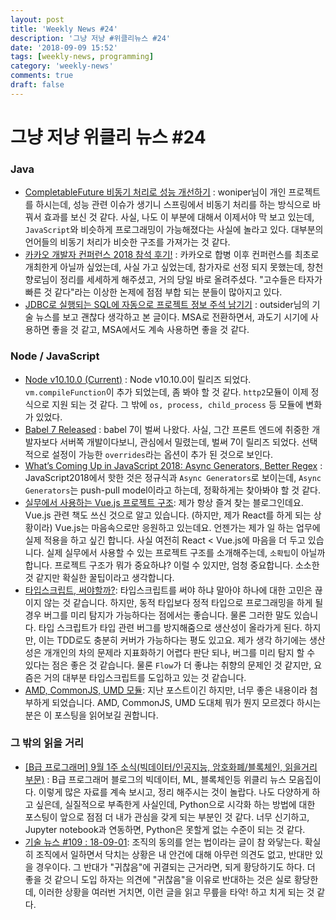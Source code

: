 ```yaml
---
layout: post
title: 'Weekly News #24'
description: '그냥 저냥 #위클리뉴스 #24'
date: '2018-09-09 15:52'
tags: [weekly-news, programming]
category: 'weekly-news'
comments: true
draft: false
---
```


# 그냥 저냥 위클리 뉴스 #24

### Java

- [CompletableFuture 비동기 처리로 성능 개선하기](http://blog.woniper.net/361) : woniper님이 개인 프로젝트를 하시는데, 성능 관련 이슈가 생기니 스프링에서 비동기 처리를 하는 방식으로 바꿔서 효과를 보신 것 같다. 사실, 나도 이 부분에 대해서 이제서야 막 보고 있는데, `JavaScript`와 비슷하게 프로그래밍이 가능해졌다는 사실에 놀라고 있다. 대부분의 언어들의 비동기 처리가 비슷한 구조를 가져가는 것 같다.
- [카카오 개발자 컨퍼런스 2018 참석 후기!](https://jojoldu.tistory.com/335) : 카카오로 합병 이후 컨퍼런스를 최초로 개최한게 아닐까 싶었는데, 사실 가고 싶었는데, 참가자로 선정 되지 못했는데, 창천향로님이 정리를 세세하게 해주셨고, 거의 당일 바로 올려주셨다. "고수들은 타자가 빠른 것 같다"라는 이상한 논제에 점점 부합 되는 분들이 많아지고 있다.
- [JDBC로 실행되는 SQL에 자동으로 프로젝트 정보 주석 남기기](http://woowabros.github.io/tools/2018/08/16/jdbc-log-sql-projectinfo.html) : outsider님의 기술 뉴스를 보고 괜찮다 생각하고 본 글이다. MSA로 전환하면서, 과도기 시기에 사용하면 좋을 것 같고, MSA에서도 계속 사용하면 좋을 것 같다.

### Node / JavaScript

- [Node v10.10.0 (Current)](https://nodejs.org/en/blog/release/v10.10.0/) : Node v10.10.0이 릴리즈 되었다. `vm.compileFunction`이 추가 되었는데, 좀 봐야 할 것 같다. `http2`모듈이 이제 정식으로 지원 되는 것 같다. 그 밖에 `os, process, child_process` 등 모듈에 변화가 있었다.
- [Babel 7 Released](https://babeljs.io/blog/2018/08/27/7.0.0) : babel 7이 벌써 나왔다. 사실, 그간 프론트 엔드에 취중한 개발자보다 서버쪽 개발이다보니, 관심에서 밀렸는데, 벌써 7이 릴리즈 되었다. 선택적으로 설정이 가능한 `overrides`라는 옵션이 추가 된 것으로 보인다.
- [What’s Coming Up in JavaScript 2018: Async Generators, Better Regex](https://thenewstack.io/whats-coming-up-in-javascript-2018-async-generators-better-regex/) : JavaScript2018에서 핫한 것은 정규식과 `Async Generators`로 보이는데, `Async Generators`는 push-pull model이라고 하는데, 정확하게는 찾아봐야 할 것 같다.
- [실무에서 사용하는 Vue.js 프로젝트 구조](https://joshua1988.github.io/web-development/vuejs/vue-structure/): 제가 항상 즐겨 찾는 블로그인데요. Vue.js 관련 책도 쓰신 것으로 알고 있습니다. (하지만, 제가 React를 하게 되는 상황이라) Vue.js는 마음속으로만 응원하고 있는데요. 언젠가는 제가 일 하는 업무에 실제 적용을 하고 싶긴 합니다. 사실 여전히 React < Vue.js에 마음을 더 두고 있습니다. 실제 실무에서 사용할 수 있는 프로젝트 구조를 소개해주는데, `소확팁`이 아닐까 합니다. 프로젝트 구조가 뭐가 중요하냐? 이럴 수 있지만, 엄청 중요합니다. 소소한 것 같지만 확실한 꿀팁이라고 생각합니다.
- [타입스크립트, 써야할까?](https://hyunseob.github.io/2018/08/12/do-you-need-to-use-ts/): 타입스크립트를 써야 하냐 말아야 하나에 대한 고민은 끊이지 않는 것 같습니다. 하지만, 동적 타입보다 정적 타입으로 프로그래밍을 하게 될 경우 버그를 미리 탐지가 가능하다는 점에서는 좋습니다. 물론 그러한 말도 있습니다. 타입 스크립트가 타입 관련 버그를 방지해줌으로 생산성이 올라가게 된다. 하지만, 이는 TDD로도 충분히 커버가 가능하다는 평도 있고요. 제가 생각 하기에는 생산성은 개개인의 차의 문제라 지표화하기 어렵다 판단 되나, 버그를 미리 탐지 할 수 있다는 점은 좋은 것 같습니다. 물론 `Flow`가 더 좋냐는 취향의 문제인 것 같지만, 요즘은 거의 대부분 타입스크립트를 도입하고 있는 것 같습니다.
- [AMD, CommonJS, UMD 모듈](https://www.zerocho.com/category/JavaScript/post/5b67e7847bbbd3001b43fd73): 지난 포스트이긴 하지만, 너무 좋은 내용이라 첨부하게 되었습니다. AMD, CommonJS, UMD 도대체 뭐가 뭔지 모르겠다 하시는 분은 이 포스팅을 읽어보길 권합니다.

### 그 밖의 읽을 거리

- [[B급 프로그래머] 9월 1주 소식(빅데이터/인공지능, 암호화폐/블록체인, 읽을거리 부문)](http://jhrogue.blogspot.com/2018/09/b-9-1.html) : B급 프로그래머 블로그의 빅데이터, ML, 블록체인등 위클리 뉴스 모음집이다. 이렇게 많은 자료를 계속 보시고, 정리 해주시는 것이 놀랍다. 나도 다양하게 하고 싶은데, 실질적으로 부족한게 사실인데, Python으로 시각화 하는 방법에 대한 포스팅이 앞으로 점점 더 내가 관심을 갖게 되는 부분인 것 같다. 너무 신기하고, Jupyter notebook과 연동하면, Python은 못할게 없는 수준이 되는 것 같다.
- [기술 뉴스 #109 : 18-09-01](https://blog.outsider.ne.kr/1400): 조직의 동의를 얻는 법이라는 글이 참 와닿는다. 확실히 조직에서 일하면서 닥치는 상황은 내 안건에 대해 아무런 의견도 없고, 반대만 있을 경우이다. 그 반대가 "귀찮음"에 귀결되는 근거라면, 되게 황당하기도 하다. 더 좋을 것 같으니 도입 하자는 의견에 "귀찮음"을 이유로 반대하는 것은 실로 황당한데, 이러한 상황을 여러번 거치면, 이런 글을 읽고 무릎을 타악! 하고 치게 되는 것 같다.
